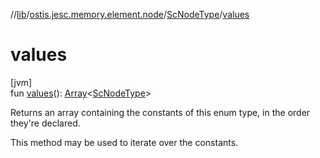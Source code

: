 //[lib](../../../index.md)/[ostis.jesc.memory.element.node](../index.md)/[ScNodeType](index.md)/[values](values.md)

# values

[jvm]\
fun [values](values.md)(): [Array](https://kotlinlang.org/api/latest/jvm/stdlib/kotlin/-array/index.html)&lt;[ScNodeType](index.md)&gt;

Returns an array containing the constants of this enum type, in the order they're declared.

This method may be used to iterate over the constants.

